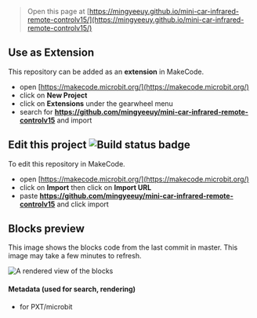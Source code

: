 
> Open this page at [https://mingyeeuy.github.io/mini-car-infrared-remote-controlv15/](https://mingyeeuy.github.io/mini-car-infrared-remote-controlv15/)

## Use as Extension

This repository can be added as an **extension** in MakeCode.

* open [https://makecode.microbit.org/](https://makecode.microbit.org/)
* click on **New Project**
* click on **Extensions** under the gearwheel menu
* search for **https://github.com/mingyeeuy/mini-car-infrared-remote-controlv15** and import

## Edit this project ![Build status badge](https://github.com/mingyeeuy/mini-car-infrared-remote-controlv15/workflows/MakeCode/badge.svg)

To edit this repository in MakeCode.

* open [https://makecode.microbit.org/](https://makecode.microbit.org/)
* click on **Import** then click on **Import URL**
* paste **https://github.com/mingyeeuy/mini-car-infrared-remote-controlv15** and click import

## Blocks preview

This image shows the blocks code from the last commit in master.
This image may take a few minutes to refresh.

![A rendered view of the blocks](https://github.com/mingyeeuy/mini-car-infrared-remote-controlv15/raw/master/.github/makecode/blocks.png)

#### Metadata (used for search, rendering)

* for PXT/microbit
<script src="https://makecode.com/gh-pages-embed.js"></script><script>makeCodeRender("{{ site.makecode.home_url }}", "{{ site.github.owner_name }}/{{ site.github.repository_name }}");</script>
